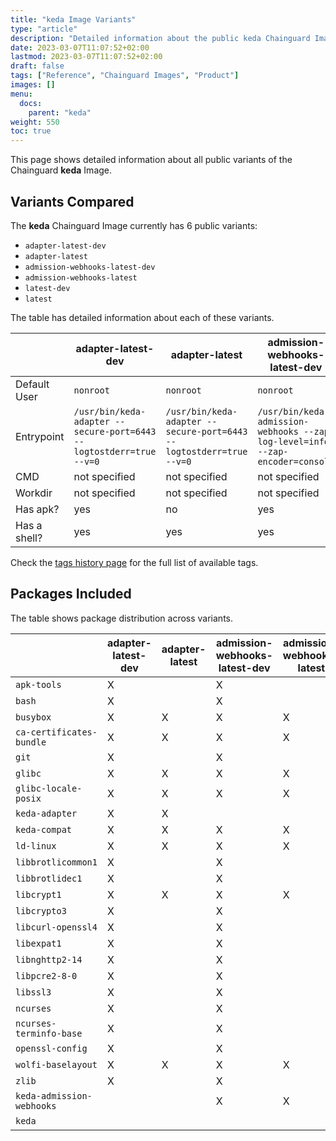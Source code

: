 ```yaml
---
title: "keda Image Variants"
type: "article"
description: "Detailed information about the public keda Chainguard Image variants"
date: 2023-03-07T11:07:52+02:00
lastmod: 2023-03-07T11:07:52+02:00
draft: false
tags: ["Reference", "Chainguard Images", "Product"]
images: []
menu:
  docs:
    parent: "keda"
weight: 550
toc: true
---
```


This page shows detailed information about all public variants of the Chainguard **keda** Image.

## Variants Compared
The **keda** Chainguard Image currently has 6 public variants: 

- `adapter-latest-dev`
- `adapter-latest`
- `admission-webhooks-latest-dev`
- `admission-webhooks-latest`
- `latest-dev`
- `latest`

The table has detailed information about each of these variants.

|              | adapter-latest-dev                                                  | adapter-latest                                                      | admission-webhooks-latest-dev                                                 | admission-webhooks-latest                                                     | latest-dev                                                 | latest                                                     |
|--------------|---------------------------------------------------------------------|---------------------------------------------------------------------|-------------------------------------------------------------------------------|-------------------------------------------------------------------------------|------------------------------------------------------------|------------------------------------------------------------|
| Default User | `nonroot`                                                           | `nonroot`                                                           | `nonroot`                                                                     | `nonroot`                                                                     | `nonroot`                                                  | `nonroot`                                                  |
| Entrypoint   | `/usr/bin/keda-adapter --secure-port=6443 --logtostderr=true --v=0` | `/usr/bin/keda-adapter --secure-port=6443 --logtostderr=true --v=0` | `/usr/bin/keda-admission-webhooks --zap-log-level=info --zap-encoder=console` | `/usr/bin/keda-admission-webhooks --zap-log-level=info --zap-encoder=console` | `/usr/bin/keda --zap-log-level=info --zap-encoder=console` | `/usr/bin/keda --zap-log-level=info --zap-encoder=console` |
| CMD          | not specified                                                       | not specified                                                       | not specified                                                                 | not specified                                                                 | not specified                                              | not specified                                              |
| Workdir      | not specified                                                       | not specified                                                       | not specified                                                                 | not specified                                                                 | not specified                                              | not specified                                              |
| Has apk?     | yes                                                                 | no                                                                  | yes                                                                           | no                                                                            | yes                                                        | no                                                         |
| Has a shell? | yes                                                                 | yes                                                                 | yes                                                                           | yes                                                                           | yes                                                        | yes                                                        |

Check the [tags history page](/chainguard/chainguard-images/reference/keda/tags_history/) for the full list of available tags.

## Packages Included
The table shows package distribution across variants.

|                           | adapter-latest-dev | adapter-latest | admission-webhooks-latest-dev | admission-webhooks-latest | latest-dev | latest |
|---------------------------|--------------------|----------------|-------------------------------|---------------------------|------------|--------|
| `apk-tools`               | X                  |                | X                             |                           | X          |        |
| `bash`                    | X                  |                | X                             |                           | X          |        |
| `busybox`                 | X                  | X              | X                             | X                         | X          | X      |
| `ca-certificates-bundle`  | X                  | X              | X                             | X                         | X          | X      |
| `git`                     | X                  |                | X                             |                           | X          |        |
| `glibc`                   | X                  | X              | X                             | X                         | X          | X      |
| `glibc-locale-posix`      | X                  | X              | X                             | X                         | X          | X      |
| `keda-adapter`            | X                  | X              |                               |                           |            |        |
| `keda-compat`             | X                  | X              | X                             | X                         | X          | X      |
| `ld-linux`                | X                  | X              | X                             | X                         | X          | X      |
| `libbrotlicommon1`        | X                  |                | X                             |                           | X          |        |
| `libbrotlidec1`           | X                  |                | X                             |                           | X          |        |
| `libcrypt1`               | X                  | X              | X                             | X                         | X          | X      |
| `libcrypto3`              | X                  |                | X                             |                           | X          |        |
| `libcurl-openssl4`        | X                  |                | X                             |                           | X          |        |
| `libexpat1`               | X                  |                | X                             |                           | X          |        |
| `libnghttp2-14`           | X                  |                | X                             |                           | X          |        |
| `libpcre2-8-0`            | X                  |                | X                             |                           | X          |        |
| `libssl3`                 | X                  |                | X                             |                           | X          |        |
| `ncurses`                 | X                  |                | X                             |                           | X          |        |
| `ncurses-terminfo-base`   | X                  |                | X                             |                           | X          |        |
| `openssl-config`          | X                  |                | X                             |                           | X          |        |
| `wolfi-baselayout`        | X                  | X              | X                             | X                         | X          | X      |
| `zlib`                    | X                  |                | X                             |                           | X          |        |
| `keda-admission-webhooks` |                    |                | X                             | X                         |            |        |
| `keda`                    |                    |                |                               |                           | X          | X      |

